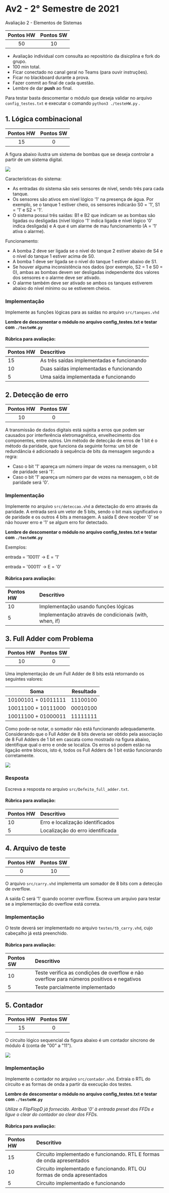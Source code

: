 # Av2 - 2° Semestre de 2021


Avaliação 2 - Elementos de Sistemas

| Pontos HW    | Pontos SW      |
| :--------:   | :--:           |
|   50         |  10            |

- Avaliação individual com consulta ao repositório da disicplina e fork do grupo.
- 100 min total.
- Ficar conectado no canal geral no Teams (para ouvir instruções).
- Ficar no blackboard durante a prova.
- Fazer commit ao final de cada questão.
- Lembre de dar **push** ao final.

Para testar basta descomentar o módulo que deseja validar no arquivo `config_testes.txt` e executar o comando `python3 ./testeHW.py` .

## 1. Lógica combinacional

| Pontos HW    | Pontos SW      |
| :--------:   | :--:           |
|   15         |  0            |

A figura abaixo ilustra um sistema de bombas que se deseja controlar a partir de um sistema digital.

![](figs/Tanques.svg)

Características do sistema:

- As entradas do sistema são seis sensores de nível, sendo três para cada tanque.
- Os sensores são ativos em nível lógico '1' na presença de água. Por exemplo, se o tanque 1 estiver cheio, os sensores indicarão S0 = '1', S1 = '1' e S2 = '1'.
- O sistema possui três saídas: B1 e B2 que indicam se as bombas são ligadas ou desligadas (nível lógico '1' indica ligada e nível lógico '0' indica desligada) e A que é um alarme de mau funcionamento (A = '1' ativa o alarme).

Funcionamento:

- A bomba 2 deve ser ligada se o nível do tanque 2 estiver abaixo de S4 e o nível do tanque 1 estiver acima de S0.
- A bomba 1 deve ser ligada se o nível do tanque 1 estiver abaixo de S1.
- Se houver alguma inconsistência nos dados (por exemplo, S2 = 1 e S0 = 0), ambas as bombas devem ser desligadas independente dos valores dos sensores e o alarme deve ser ativado.
- O alarme também deve ser ativado se ambos os tanques estiverem abaixo do nível mínimo ou se estiverem cheios.

### Implementação

Implemente as funções lógicas para as saídas no arquivo `src/tanques.vhd`

**Lembre de descomentar o módulo no arquivo config_testes.txt e testar com `./testeHW.py`**

#### Rúbrica para avaliação:

| Pontos HW    | Descritivo     |
| :--------    | :--            |
|   15         |  As três saídas implementadas e funcionando      |
|   10         |  Duas saídas implementadas e funcionando         |
|   5          |  Uma saída implementada e funcionando            |


## 2. Detecção de erro

| Pontos HW    | Pontos SW      |
| :--------:   | :--:           |
|   10         |  0             |

A transmissão de dados digitais está sujeita a erros que podem ser causados por interferência eletromagnética, envelhecimento dos componentes, entre outros. Um método de detecção de erros de 1 bit é o método da paridade, que funciona da seguinte forma: um bit de redundância é adicionado à sequência de bits da mensagem segundo a regra:

- Caso o bit '1' apareça um número ímpar de vezes na mensagem, o bit de paridade será '1'.
- Caso o bit '1' apareça um número par de vezes na mensagem, o bit de paridade será '0'.


### Implementação

Implemente no arquivo `src/deteccao.vhd` a detectação do erro através da paridade. A entrada será um vetor de 5 bits, sendo o bit mais significativo o de paridade e os outros 4 bits a mensagem. A saída E deve receber '0' se não houver erro e '1' se algum erro for detectado.

**Lembre de descomentar o módulo no arquivo config_testes.txt e testar com `./testeHW.py`**

Exemplos:

entrada = '10011' -> E = '1'

entrada = '00011' -> E = '0'

#### Rúbrica para avaliação:

| Pontos HW    | Descritivo     |
| :--------    | :--            |
|   10         |  Implementação usando funções lógicas            |
|   5          |  Implementação através de condicionais (with, when, if)         |


## 3. Full Adder com Problema

| Pontos HW    | Pontos SW      |
| :--------:   | :--:           |
|   10         |  0             |

Uma implementação de um Full Adder de 8 bits está retornando os seguintes valores:

| Soma   | Resultado      |
| :--------:   | :--:           |
|10100101 + 01011111 | 11100100 |
|10011100 + 10111000 | 00010100 |
|10011100 + 01000011 | 11111111 |

Como pode-se notar, o somador não está funcionando adequadamente. Considerando que o Full Adder de 8 bits deveria ser obtido pela associação de 8 Full Adders de 1 bit em cascata como mostrado na figura abaixo, identifique qual o erro e onde se localiza. Os erros só podem estão na ligação entre blocos, isto é, todos os Full Adders de 1 bit estão funcionando corretamente.

![](figs/FA-8bits.svg)


### Resposta

Escreva a resposta no arquivo `src/Defeito_full_adder.txt`.

#### Rúbrica para avaliação:

| Pontos HW    | Descritivo     |
| :--------    | :--            |
|   10         |  Erro e localização identificados            |
|   5          |  Localização do erro identificada            |


## 4. Arquivo de teste


| Pontos HW    | Pontos SW      |
| :--------:   | :--:           |
|    0         |  10            |

O arquivo `src/carry.vhd` implementa um somador de 8 bits com a detecção de overflow.

A saída C será '1' quando ocorrer overflow. Escreva um arquivo para testar se a implementação do overflow está correta.


### Implementação

O teste deverá ser implementado no arquivo `testes/tb_carry.vhd`, cujo cabeçalho já está preenchido.


#### Rúbrica para avaliação:

| Pontos SW    | Descritivo     |
| :--------    | :--            |
|   10         |  Teste verifica as condições de overflow e não overflow para números positivos e negativos            |
|   5          |  Teste parcialmente implementado            |


## 5. Contador

| Pontos HW    | Pontos SW      |
| :--------:   | :--:           |
|   15         |  0             |

O circuito lógico sequencial da figura abaixo é um contador síncrono de módulo 4 (conta de "00" a "11").

![](figs/contador.svg)

### Implementação

Implemente o contador no arquivo `src/contador.vhd`. Extraia o RTL do circuito e as formas de onda a partir da execução dos testes.

**Lembre de descomentar o módulo no arquivo config_testes.txt e testar com `./testeHW.py`**

_Utilize o FlipFlopD já fornecido. Atribua '0' à entrada preset dos FFDs e ligue o _clear_ do contador ao _clear_ dos FFDs._
    
#### Rúbrica para avaliação:

| Pontos HW    | Descritivo     |
| :--------    | :--            |
|   15         |  Circuito implementado e funcionando. RTL E formas de onda apresentados      |
|   10         |  Circuito implementado e funcionando. RTL OU formas de onda apresentados     |
|   5          |  Circuito implementado e funcionando            |
